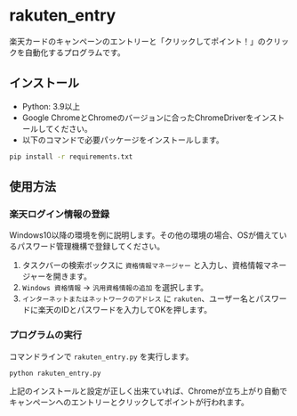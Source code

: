 # rakuten\_entry
楽天カードのキャンペーンのエントリーと「クリックしてポイント！」のクリックを自動化するプログラムです。

## インストール
- Python: 3.9以上
- Google ChromeとChromeのバージョンに合ったChromeDriverをインストールしてください。
- 以下のコマンドで必要パッケージをインストールします。

```bash
pip install -r requirements.txt
```

## 使用方法
### 楽天ログイン情報の登録
Windows10以降の環境を例に説明します。その他の環境の場合、OSが備えているパスワード管理機構で登録してください。

1. タスクバーの検索ボックスに `資格情報マネージャー` と入力し、資格情報マネージャーを開きます。
2. `Windows 資格情報` → `汎用資格情報の追加` を選択します。
3. `インターネットまたはネットワークのアドレス` に `rakuten`、ユーザー名とパスワードに楽天のIDとパスワードを入力してOKを押します。

### プログラムの実行
コマンドラインで `rakuten_entry.py` を実行します。

```bash
python rakuten_entry.py
```

上記のインストールと設定が正しく出来ていれば、Chromeが立ち上がり自動でキャンペーンへのエントリーとクリックしてポイントが行われます。
